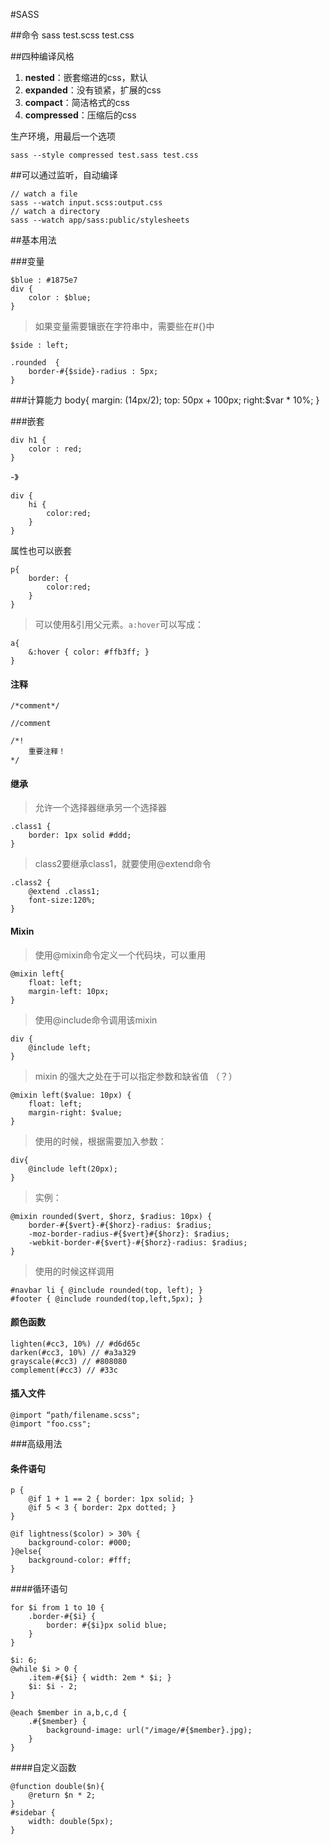 #SASS

##命令
	sass test.scss test.css
	
##四种编译风格
1. **nested**：嵌套缩进的css，默认
2. **expanded**：没有锁紧，扩展的css
3. **compact**：简洁格式的css
4. **compressed**：压缩后的css

生产环境，用最后一个选项
	
	sass --style compressed test.sass test.css

##可以通过监听，自动编译

	// watch a file
	sass --watch input.scss:output.css
	// watch a directory
	sass --watch app/sass:public/stylesheets
	
##基本用法

###变量

	$blue : #1875e7
	div {
		color : $blue;
	}
	
> 如果变量需要镶嵌在字符串中，需要些在#{}中

	$side : left;
	
	.rounded  {
		border-#{$side}-radius : 5px;
	}

###计算能力
	body{
		margin: (14px/2);
		top: 50px + 100px;
		right:$var * 10%;
	}

###嵌套

	div h1 {
		color : red;
	}
-》
	
	div {
		hi {
			color:red;
		}
	}

属性也可以嵌套

	p{
		border: {
			color:red;
		}
	}

>可以使用&引用父元素。`a:hover`可以写成：

	a{
		&:hover { color: #ffb3ff; }
	}


#### 注释

	/*comment*/
	
	//comment
	
	/*!
		重要注释！
	*/


#### 继承

>允许一个选择器继承另一个选择器

	.class1 {
		border: 1px solid #ddd;
	}

>class2要继承class1，就要使用@extend命令

	.class2 {
		@extend .class1;
		font-size:120%;
	}

#### Mixin

>使用@mixin命令定义一个代码块，可以重用

	@mixin left{
		float: left;
		margin-left: 10px;
	}	

>使用@include命令调用该mixin

	div {
		@include left;
	}
>mixin 的强大之处在于可以指定参数和缺省值 （？）

	@mixin left($value: 10px) {
		float: left;
		margin-right: $value;
	}
>使用的时候，根据需要加入参数：

	div{
		@include left(20px);
	}
> 实例：

	@mixin rounded($vert, $horz, $radius: 10px) {
		border-#{$vert}-#{$horz}-radius: $radius;
		-moz-border-radius-#{$vert}#{$horz}: $radius;
		-webkit-border-#{$vert}-#{$horz}-radius: $radius;
	}

>使用的时候这样调用

	#navbar li { @include rounded(top, left); }
	#footer { @include rounded(top,left,5px); }

#### 颜色函数

	lighten(#cc3, 10%) // #d6d65c
	darken(#cc3, 10%) // #a3a329
	grayscale(#cc3) // #808080
	complement(#cc3) // #33c


#### 插入文件

	@import “path/filename.scss";
	@import "foo.css";

###高级用法
#### 条件语句

	p {
		@if 1 + 1 == 2 { border: 1px solid; }
		@if 5 < 3 { border: 2px dotted; }
	}
	
	@if lightness($color) > 30% {
		background-color: #000;
	}@else{
		background-color: #fff;
	}
	
####循环语句

	for $i from 1 to 10 {
		.border-#{$i} {
			border: #{$i}px solid blue;
		}
	}
	
	$i: 6;
	@while $i > 0 {
		.item-#{$i} { width: 2em * $i; }
		$i: $i - 2;
	}

	@each $member in a,b,c,d {
		.#{$member} {
			background-image: url("/image/#{$member}.jpg);
		}
	}
	
####自定义函数

	@function double($n){
		@return $n * 2;
	}
	#sidebar {
		width: double(5px);
	}